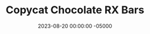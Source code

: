 ---
layout: post
title:  "Copycat Chocolate RX Bars"
date:   2023-08-20 00:00:00 -05000
categories: 
- Recipes
- Protein Powder
permalink: /recipes/rx-bars
image: /assets/Food/Protein Powder/RX/rx-cover.jpg
ing: rx-ing
facts: rx-facts
Prep: 15
Rest: 
Cook: 
Source1: https://www.thekitchn.com/easy-copycat-rx-bar-recipe-256203
Source2: 
Description: RX Bars are one of the prepackaged snacks that I will occasionally buy, as they're pretty healthy with their protein powder and lack of ultra processed ingredients. They are quite pricey though, so I prefer to make them myself. They're dead simple, and way cheaper than what you can get at the store.
Instructions: 
- Prepare an 8" square baking dish by lining it with parchment paper. Soak your dates in hot water for about 10 minutes to soften. Set aside the water<br><br>

- Prepare an 8" square baking dish by lining it with parchment paper. Soak your dates in hot water for about 10 minutes to soften. Set aside the water<br><br>

- Blend in the cocoa and protein powder for about 30 seconds, or until fully incorporated.<br><br>

- Finally, blend in the dates. Season with salt to taste. You should have a sticky but workable dough. Add a little of the soaking water if needed<br><br>

- Transfer dough to the pan and flatten into a square. Pack it down, and make sure it's even thickness<br><br>

- Chill in the fridge for a few hours before slicing<br><br>
- <br><br><center><img src="/assets/Food/Protein Powder/RX/rx-6.jpg" alt="" class="instruction-image"></center>
---